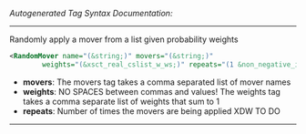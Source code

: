 <!-- THIS IS AN AUTOGENERATED FILE: Don't edit it directly, instead change the schema definition in the code itself. -->

_Autogenerated Tag Syntax Documentation:_

---
Randomly apply a mover from a list given probability weights

```xml
<RandomMover name="(&string;)" movers="(&string;)"
        weights="(&xsct_real_cslist_w_ws;)" repeats="(1 &non_negative_integer;)" />
```

-   **movers**: The movers tag takes a comma separated list of mover names
-   **weights**: NO SPACES between commas and values! The weights tag takes a comma separate list of weights that sum to 1
-   **repeats**: Number of times the movers are being applied XDW TO DO

---
